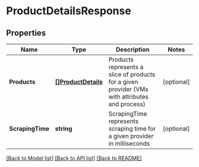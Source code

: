 # ProductDetailsResponse

## Properties

Name | Type | Description | Notes
------------ | ------------- | ------------- | -------------
**Products** | [**[]ProductDetails**](ProductDetails.md) | Products represents a slice of products for a given provider (VMs with attributes and process) | [optional] 
**ScrapingTime** | **string** | ScrapingTime represents scraping time for a given provider in milliseconds | [optional] 

[[Back to Model list]](../README.md#documentation-for-models) [[Back to API list]](../README.md#documentation-for-api-endpoints) [[Back to README]](../README.md)


